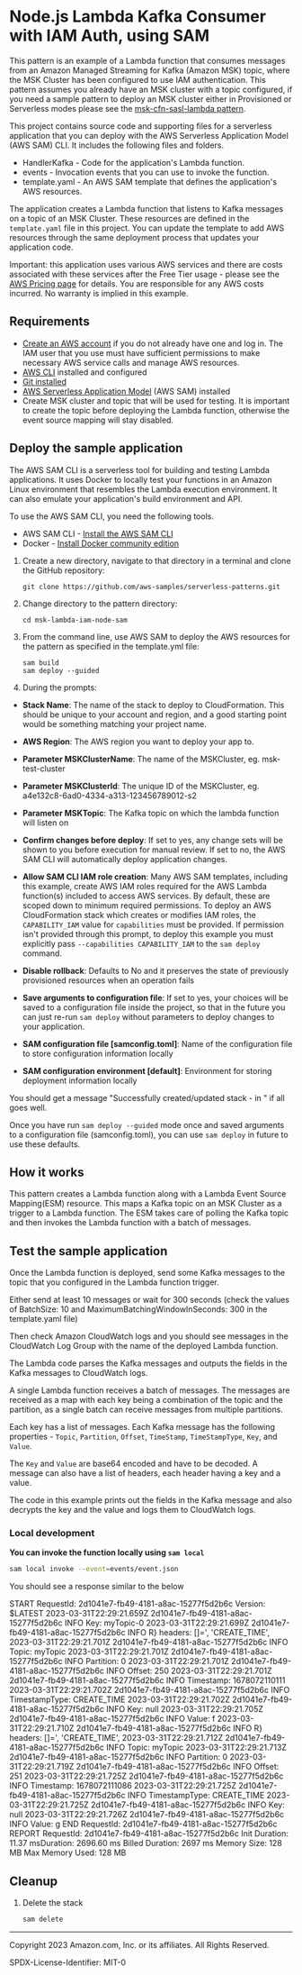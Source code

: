 # Node.js Lambda Kafka Consumer with IAM Auth, using SAM

This pattern is an example of a Lambda function that consumes messages from an Amazon Managed Streaming for Kafka (Amazon MSK) topic, where the MSK Cluster has been configured to use IAM authentication. This pattern assumes you already have an MSK cluster with a topic configured, if you need a sample pattern to deploy an MSK cluster either in Provisioned or Serverless modes please see the [msk-cfn-sasl-lambda pattern](https://serverlessland.com/patterns/msk-cfn-sasl-lambda). 

This project contains source code and supporting files for a serverless application that you can deploy with the AWS Serverless Application Model (AWS SAM) CLI. It includes the following files and folders.

- HandlerKafka - Code for the application's Lambda function.
- events - Invocation events that you can use to invoke the function.
- template.yaml - An AWS SAM template that defines the application's AWS resources.

The application creates a Lambda function that listens to Kafka messages on a topic of an MSK Cluster. These resources are defined in the `template.yaml` file in this project. You can update the template to add AWS resources through the same deployment process that updates your application code.

Important: this application uses various AWS services and there are costs associated with these services after the Free Tier usage - please see the [AWS Pricing page](https://aws.amazon.com/pricing/) for details. You are responsible for any AWS costs incurred. No warranty is implied in this example.

## Requirements

* [Create an AWS account](https://portal.aws.amazon.com/gp/aws/developer/registration/index.html) if you do not already have one and log in. The IAM user that you use must have sufficient permissions to make necessary AWS service calls and manage AWS resources.
* [AWS CLI](https://docs.aws.amazon.com/cli/latest/userguide/install-cliv2.html) installed and configured
* [Git installed](https://git-scm.com/book/en/v2/Getting-Started-Installing-Git)
* [AWS Serverless Application Model](https://docs.aws.amazon.com/serverless-application-model/latest/developerguide/serverless-sam-cli-install.html) (AWS SAM) installed
* Create MSK cluster and topic that will be used for testing. It is important to create the topic before deploying the Lambda function, otherwise the event source mapping will stay disabled. 

## Deploy the sample application

The AWS SAM CLI is a serverless tool for building and testing Lambda applications. It uses Docker to locally test your functions in an Amazon Linux environment that resembles the Lambda execution environment. It can also emulate your application's build environment and API.

To use the AWS SAM CLI, you need the following tools.

* AWS SAM CLI - [Install the AWS SAM CLI](https://docs.aws.amazon.com/serverless-application-model/latest/developerguide/serverless-sam-cli-install.html)
* Docker - [Install Docker community edition](https://hub.docker.com/search/?type=edition&offering=community)

1. Create a new directory, navigate to that directory in a terminal and clone the GitHub repository:
    ``` 
    git clone https://github.com/aws-samples/serverless-patterns.git
    ```
1. Change directory to the pattern directory:
    ```
    cd msk-lambda-iam-node-sam
    ```

1. From the command line, use AWS SAM to deploy the AWS resources for the pattern as specified in the template.yml file:
    ```
    sam build
    sam deploy --guided
    ```

1. During the prompts:
* **Stack Name**: The name of the stack to deploy to CloudFormation. This should be unique to your account and region, and a good starting point would be something matching your project name.
* **AWS Region**: The AWS region you want to deploy your app to.
* **Parameter MSKClusterName**: The name of the MSKCluster, eg. msk-test-cluster

* **Parameter MSKClusterId**: The unique ID of the MSKCluster, eg. a4e132c8-6ad0-4334-a313-123456789012-s2
* **Parameter MSKTopic**: The Kafka topic on which the lambda function will listen on
* **Confirm changes before deploy**: If set to yes, any change sets will be shown to you before execution for manual review. If set to no, the AWS SAM CLI will automatically deploy application changes.
* **Allow SAM CLI IAM role creation**: Many AWS SAM templates, including this example, create AWS IAM roles required for the AWS Lambda function(s) included to access AWS services. By default, these are scoped down to minimum required permissions. To deploy an AWS CloudFormation stack which creates or modifies IAM roles, the `CAPABILITY_IAM` value for `capabilities` must be provided. If permission isn't provided through this prompt, to deploy this example you must explicitly pass `--capabilities CAPABILITY_IAM` to the `sam deploy` command.
* **Disable rollback**: Defaults to No and it preserves the state of previously provisioned resources when an operation fails
* **Save arguments to configuration file**: If set to yes, your choices will be saved to a configuration file inside the project, so that in the future you can just re-run `sam deploy` without parameters to deploy changes to your application.
* **SAM configuration file [samconfig.toml]**: Name of the configuration file to store configuration information locally
* **SAM configuration environment [default]**: Environment for storing deployment information locally

You should get a message "Successfully created/updated stack - <StackName> in <Region>" if all goes well.

Once you have run `sam deploy --guided` mode once and saved arguments to a configuration file (samconfig.toml), you can use `sam deploy` in future to use these defaults.

## How it works

This pattern creates a Lambda function along with a Lambda Event Source Mapping(ESM) resource. This maps a Kafka topic on an MSK Cluster as a trigger to a Lambda function. The ESM takes care of polling the Kafka topic and then invokes the Lambda function with a batch of messages.

## Test the sample application

Once the Lambda function is deployed, send some Kafka messages to the topic that you configured in the Lambda function trigger.

Either send at least 10 messages or wait for 300 seconds (check the values of BatchSize: 10 and MaximumBatchingWindowInSeconds: 300 in the template.yaml file)

Then check Amazon CloudWatch logs and you should see messages in the CloudWatch Log Group with the name of the deployed Lambda function.

The Lambda code parses the Kafka messages and outputs the fields in the Kafka messages to CloudWatch logs.

A single Lambda function receives a batch of messages. The messages are received as a map with each key being a combination of the topic and the partition, as a single batch can receive messages from multiple partitions.

Each key has a list of messages. Each Kafka message has the following properties - `Topic`, `Partition`, `Offset`, `TimeStamp`, `TimeStampType`, `Key`, and `Value`.

The `Key` and `Value` are base64 encoded and have to be decoded. A message can also have a list of headers, each header having a key and a value.

The code in this example prints out the fields in the Kafka message and also decrypts the key and the value and logs them to CloudWatch logs.


### Local development

**You can invoke the function locally using `sam local`**

```bash
sam local invoke --event=events/event.json
```

You should see a response similar to the below

START RequestId: 2d1041e7-fb49-4181-a8ac-15277f5d2b6c Version: $LATEST
2023-03-31T22:29:21.659Z	2d1041e7-fb49-4181-a8ac-15277f5d2b6c	INFO	Key:  myTopic-0
2023-03-31T22:29:21.699Z	2d1041e7-fb49-4181-a8ac-15277f5d2b6c	INFO	R} headers: []=', 'CREATE_TIME',
2023-03-31T22:29:21.701Z	2d1041e7-fb49-4181-a8ac-15277f5d2b6c	INFO	Topic:  myTopic
2023-03-31T22:29:21.701Z	2d1041e7-fb49-4181-a8ac-15277f5d2b6c	INFO	Partition:  0
2023-03-31T22:29:21.701Z	2d1041e7-fb49-4181-a8ac-15277f5d2b6c	INFO	Offset:  250
2023-03-31T22:29:21.701Z	2d1041e7-fb49-4181-a8ac-15277f5d2b6c	INFO	Timestamp:  1678072110111
2023-03-31T22:29:21.702Z	2d1041e7-fb49-4181-a8ac-15277f5d2b6c	INFO	TimestampType:  CREATE_TIME
2023-03-31T22:29:21.702Z	2d1041e7-fb49-4181-a8ac-15277f5d2b6c	INFO	Key: null
2023-03-31T22:29:21.705Z	2d1041e7-fb49-4181-a8ac-15277f5d2b6c	INFO	Value: f
2023-03-31T22:29:21.710Z	2d1041e7-fb49-4181-a8ac-15277f5d2b6c	INFO	R} headers: []=', 'CREATE_TIME',
2023-03-31T22:29:21.712Z	2d1041e7-fb49-4181-a8ac-15277f5d2b6c	INFO	Topic:  myTopic
2023-03-31T22:29:21.713Z	2d1041e7-fb49-4181-a8ac-15277f5d2b6c	INFO	Partition:  0
2023-03-31T22:29:21.719Z	2d1041e7-fb49-4181-a8ac-15277f5d2b6c	INFO	Offset:  251
2023-03-31T22:29:21.725Z	2d1041e7-fb49-4181-a8ac-15277f5d2b6c	INFO	Timestamp:  1678072111086
2023-03-31T22:29:21.725Z	2d1041e7-fb49-4181-a8ac-15277f5d2b6c	INFO	TimestampType:  CREATE_TIME
2023-03-31T22:29:21.725Z	2d1041e7-fb49-4181-a8ac-15277f5d2b6c	INFO	Key: null
2023-03-31T22:29:21.726Z	2d1041e7-fb49-4181-a8ac-15277f5d2b6c	INFO	Value: g
END RequestId: 2d1041e7-fb49-4181-a8ac-15277f5d2b6c
REPORT RequestId: 2d1041e7-fb49-4181-a8ac-15277f5d2b6c	Init Duration: 11.37 msDuration: 2696.60 ms	Billed Duration: 2697 ms	Memory Size: 128 MB	Max Memory Used: 128 MB

## Cleanup
 
1. Delete the stack
    ```bash
    sam delete
    ```

----
Copyright 2023 Amazon.com, Inc. or its affiliates. All Rights Reserved.

SPDX-License-Identifier: MIT-0
